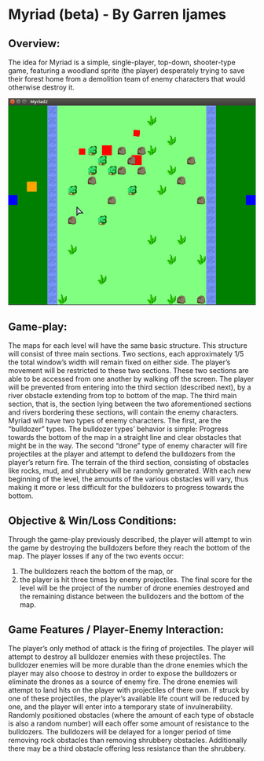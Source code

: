 # Myriad (beta) - By Garren Ijames
## Overview:
The idea for Myriad is a simple, single-player, top-down, shooter-type game, featuring a woodland sprite (the player) desperately trying to save their forest home from a demolition team of enemy characters that would otherwise destroy it.

![Image of Myriad](https://github.com/gmanjames/Myriad2/raw/master/docs/images/myriad-screen-shot.png)

## Game-play:
The maps for each level will have the same basic structure. This structure will consist of three main sections. Two sections, each approximately 1/5 the total window’s width will remain fixed on either side. The player’s movement will be restricted to these two sections. These two sections are able to be accessed from one another by walking off the screen. The player will be prevented from entering into the third section (described next), by a river obstacle extending from top to bottom of the map. The third main section, that is, the section lying between the two aforementioned sections and rivers bordering these sections, will contain the enemy characters. Myriad will have two types of enemy characters. The first, are the “bulldozer” types. The bulldozer types’ behavior is simple: Progress towards the bottom of the map in a straight line and clear obstacles that might be in the way. The second “drone” type of enemy character will fire projectiles at the player and attempt to defend the bulldozers from the player’s return fire. The terrain of the third section, consisting of obstacles like rocks, mud, and shrubbery will be randomly generated. With each new beginning of the level, the amounts of the various obstacles will vary, thus making it more or less difficult for the bulldozers to progress towards the bottom.

## Objective & Win/Loss Conditions:
Through the game-play previously described, the player will attempt to win the game by destroying the bulldozers before they reach the bottom of the map. The player losses if any of the two events occur:
1. The bulldozers reach the bottom of the map, or
2. the player is hit three times by enemy projectiles.
The final score for the level will be the project of the number of drone enemies destroyed and the remaining distance between the bulldozers and the bottom of the map.

## Game Features / Player-Enemy Interaction:
The player’s only method of attack is the firing of projectiles. The player will attempt to destroy all bulldozer enemies with these projectiles. The bulldozer enemies will be more durable than the drone enemies which the player may also choose to destroy in order to expose the bulldozers or eliminate the drones as a source of enemy fire. The drone enemies will attempt to land hits on the player with projectiles of there own. If struck by one of these projectiles, the player’s available life count will be reduced by one, and the player will enter into a temporary state of invulnerability. Randomly positioned obstacles (where the amount of each type of obstacle is also a random number) will each offer some amount of resistance to the bulldozers. The bulldozers will be delayed for a longer period of time removing rock obstacles than removing shrubbery obstacles. Additionally there may be a third obstacle offering less resistance than the shrubbery.

